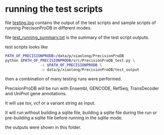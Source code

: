 # running the test scripts

file [testing.log](testing.log) contains the output of the test scripts and sample scripts of running PrecisonProDB in different modes.

file [test_running_summary.txt](test_running_summary.txt) is the summary of the test script outputs.

test scripts looks like

```bash
PATH_OF_PRECISIONPRODB=/data/p/xiaolong/PrecisionProDB
python $PATH_OF_PRECISIONPRODB/src/PrecisionProDB_test.py \
                -s $PATH_OF_PRECISIONPRODB \
                -o data/p/xiaolong/PrecisionProDB/test_output
```

then a combination of many testing runs were performed.

PrecisionProDB will be run with Ensembl, GENCODE, RefSeq, TransDecoder and UniProt gene annotations. 

It will use tsv, vcf or a variant string as input. 

It will run without building a sqlite file, building a sqlite file during the run or pre-building a sqlite file before running in the sqlite mode.

the outputs were shown in this folder.